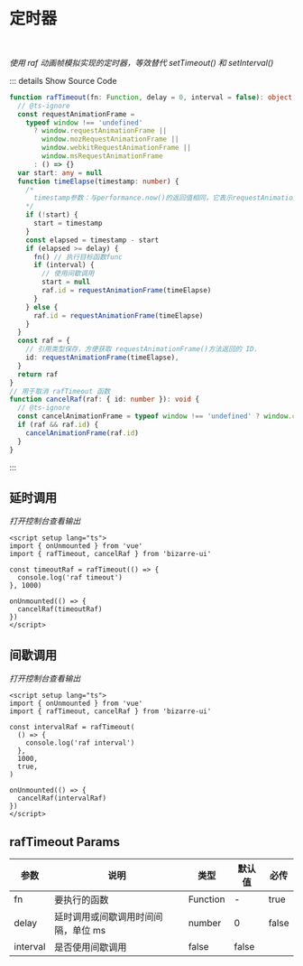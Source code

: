 # 定时器

<br/>

_使用 raf 动画帧模拟实现的定时器，等效替代 setTimeout() 和 setInterval()_

::: details Show Source Code

```typescript
function rafTimeout(fn: Function, delay = 0, interval = false): object {
  // @ts-ignore
  const requestAnimationFrame =
    typeof window !== 'undefined'
      ? window.requestAnimationFrame ||
        window.mozRequestAnimationFrame ||
        window.webkitRequestAnimationFrame ||
        window.msRequestAnimationFrame
      : () => {}
  var start: any = null
  function timeElapse(timestamp: number) {
    /*
      timestamp参数：与performance.now()的返回值相同，它表示requestAnimationFrame() 开始去执行回调函数的时刻
    */
    if (!start) {
      start = timestamp
    }
    const elapsed = timestamp - start
    if (elapsed >= delay) {
      fn() // 执行目标函数func
      if (interval) {
        // 使用间歇调用
        start = null
        raf.id = requestAnimationFrame(timeElapse)
      }
    } else {
      raf.id = requestAnimationFrame(timeElapse)
    }
  }
  const raf = {
    // 引用类型保存，方便获取 requestAnimationFrame()方法返回的 ID.
    id: requestAnimationFrame(timeElapse),
  }
  return raf
}
// 用于取消 rafTimeout 函数
function cancelRaf(raf: { id: number }): void {
  // @ts-ignore
  const cancelAnimationFrame = typeof window !== 'undefined' ? window.cancelAnimationFrame || window.mozCancelAnimationFrame : () => {}
  if (raf && raf.id) {
    cancelAnimationFrame(raf.id)
  }
}
```

:::

<script setup lang="ts">
import { onUnmounted } from 'vue'
import { rafTimeout, cancelRaf } from 'bizarre-ui'

const timeoutRaf = rafTimeout(() => {
  console.log('raf timeout')
}, 1000)

const intervalRaf = rafTimeout(() => {
  console.log('raf interval')
}, 1000, true)
onUnmounted(() => {
  cancelRaf(timeoutRaf)
  cancelRaf(intervalRaf)
})
</script>

## 延时调用

_打开控制台查看输出_

```vue
<script setup lang="ts">
import { onUnmounted } from 'vue'
import { rafTimeout, cancelRaf } from 'bizarre-ui'

const timeoutRaf = rafTimeout(() => {
  console.log('raf timeout')
}, 1000)

onUnmounted(() => {
  cancelRaf(timeoutRaf)
})
</script>
```

## 间歇调用

_打开控制台查看输出_

```vue
<script setup lang="ts">
import { onUnmounted } from 'vue'
import { rafTimeout, cancelRaf } from 'bizarre-ui'

const intervalRaf = rafTimeout(
  () => {
    console.log('raf interval')
  },
  1000,
  true,
)

onUnmounted(() => {
  cancelRaf(intervalRaf)
})
</script>
```

## rafTimeout Params

| 参数     | 说明                                | 类型     | 默认值 | 必传  |
| -------- | ----------------------------------- | -------- | ------ | ----- |
| fn       | 要执行的函数                        | Function | -      | true  |
| delay    | 延时调用或间歇调用时间间隔，单位 ms | number   | 0      | false |
| interval | 是否使用间歇调用                    | false    | false  |
